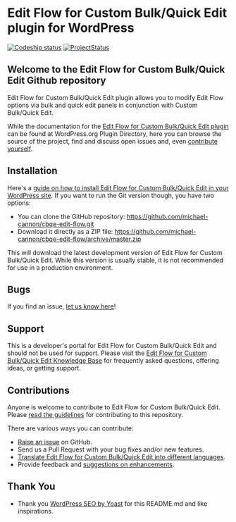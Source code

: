 # Edit Flow for Custom Bulk/Quick Edit plugin for WordPress

[![Codeship status](https://www.codeship.io/projects/f9eb9740-729b-0131-62fb-262d8449eba4/status)](https://www.codeship.io/projects/13665)
[![ProjectStatus](http://stillmaintained.com/michael-cannon/cbqe-edit-flow.png)](http://stillmaintained.com/michael-cannon/cbqe-edit-flow)

## Welcome to the Edit Flow for Custom Bulk/Quick Edit Github repository

Edit Flow for Custom Bulk/Quick Edit plugin allows you to modify Edit Flow options via bulk and quick edit panels in conjunction with Custom Bulk/Quick Edit.

While the documentation for the [Edit Flow for Custom Bulk/Quick Edit plugin](http://wordpress.org/plugins/cbqe-edit-flow/) can be found at WordPress.org Plugin Directory, here you can browse the source of the project, find and discuss open issues and, even [contribute yourself](https://github.com/michael-cannon/cbqe-edit-flow/blob/master/CONTRIBUTING.md).

## Installation

Here's a [guide on how to install Edit Flow for Custom Bulk/Quick Edit in your WordPress site](http://wordpress.org/plugins/cbqe-edit-flow/). If you want to run the Git version though, you have two options:

* You can clone the GitHub repository: https://github.com/michael-cannon/cbqe-edit-flow.git
* Download it directly as a ZIP file: https://github.com/michael-cannon/cbqe-edit-flow/archive/master.zip

This will download the latest development version of Edit Flow for Custom Bulk/Quick Edit. While this version is usually stable, it is not recommended for use in a production environment.

## Bugs

If you find an issue, [let us know here](https://github.com/michael-cannon/cbqe-edit-flow/issues/new)!

## Support

This is a developer's portal for Edit Flow for Custom Bulk/Quick Edit and should not be used for support. Please visit the [Edit Flow for Custom Bulk/Quick Edit Knowledge Base](https://aihrus.zendesk.com/categories/20112546-Custom-Bulk-Quick-Edit) for frequently asked questions, offering ideas, or getting support.

## Contributions

Anyone is welcome to contribute to Edit Flow for Custom Bulk/Quick Edit. Please [read the guidelines](https://github.com/michael-cannon/cbqe-edit-flow/blob/master/CONTRIBUTING.md) for contributing to this repository.

There are various ways you can contribute:

* [Raise an issue](https://github.com/michael-cannon/cbqe-edit-flow/issues) on GitHub.
* Send us a Pull Request with your bug fixes and/or new features.
* [Translate Edit Flow for Custom Bulk/Quick Edit into different languages](https://nodedesk.zendesk.com/hc/en-us/articles/202294892-How-do-I-change-Testimonials-Widget-text-labels-).
* Provide feedback and [suggestions on enhancements](https://github.com/michael-cannon/cbqe-edit-flow/issues?direction=desc&labels=Enhancement&page=1&sort=created&state=open).

## Thank You
* Thank you [WordPress SEO by Yoast](https://github.com/jdevalk/wordpress-seo/blob/master/README.md) for this README.md and like inspirations.
